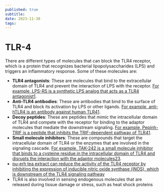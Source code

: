 ```yaml
---
published: true
subtitle:
date: 2023-11-30
tags: 
---
```


# TLR-4

There are different types of molecules that can block the TLR4 receptor, which is a protein that recognizes bacterial lipopolysaccharides (LPS) and triggers an inflammatory response. Some of these molecules are:

- **TLR4 antagonists**: These are molecules that bind to the extracellular domain of TLR4 and prevent the interaction of LPS with the receptor. [For example, LPS-RS is a synthetic LPS analog that acts as a TLR4 antagonist](https://www.invivogen.com/tlr-inhibitors)[1](https://www.invivogen.com/tlr-inhibitors).
- **Anti-TLR4 antibodies**: These are antibodies that bind to the surface of TLR4 and block its activation by LPS or other ligands. [For example, anti-hTLR4 is an antibody against human TLR4](https://www.invivogen.com/tlr-inhibitors)[1](https://www.invivogen.com/tlr-inhibitors).
- **Decoy peptides**: These are peptides that mimic the intracellular domain of TLR4 and compete with the receptor for binding to the adaptor molecules that mediate the downstream signaling. [For example, Pepinh-TRIF is a peptide that inhibits the TRIF-dependent pathway of TLR4](https://www.invivogen.com/tlr-inhibitors)[1](https://www.invivogen.com/tlr-inhibitors).
- **Small molecule inhibitors**: These are compounds that target the intracellular domain of TLR4 or the enzymes that are involved in the signaling cascade. [For example, TAK-242 is a small molecule inhibitor that binds to a cysteine residue in the intracellular domain of TLR4 and disrupts the interaction with the adaptor molecules](https://arthritis-research.biomedcentral.com/articles/10.1186/s13075-020-2097-2)[2](https://arthritis-research.biomedcentral.com/articles/10.1186/s13075-020-2097-2)[3](https://www.frontiersin.org/articles/10.3389/fimmu.2018.02434/full).
-  [pu-erh tea extract can reduce the activity of the TLR4 receptor by inhibiting the expression of inducible nitric oxide synthase (iNOS), which is downstream of the TLR4 signaling pathway](https://www.mdpi.com/1422-0067/13/6/7174)
- TLR4 is also involved in sensing endogenous molecules that are released during tissue damage or stress, such as heat shock proteins